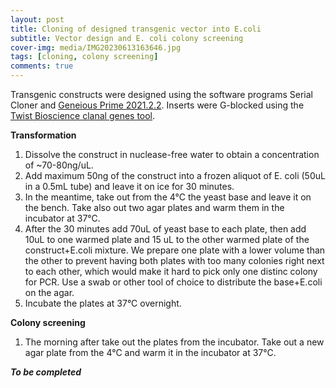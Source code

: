 ```yaml
---
layout: post
title: Cloning of designed transgenic vector into E.coli 
subtitle: Vector design and E. coli colony screening
cover-img: media/IMG20230613163646.jpg
tags: [cloning, colony screening]
comments: true
---
```


Transgenic constructs were designed using the software programs Serial Cloner and [Geneious Prime 2021.2.2](https://www.geneious.com). Inserts were G-blocked using the [Twist Bioscience clanal genes tool](https://www.twistbioscience.com/products/genes?tab=clonal).

**Transformation**
1. Dissolve the construct in nuclease-free water to obtain a concentration of ~70-80ng/uL.
2. Add maximum 50ng of the construct into a frozen aliquot of E. coli (50uL in a 0.5mL tube) and leave it on ice for 30 minutes.
3. In the meantime, take out from the 4°C the yeast base and leave it on the bench. Take also out two agar plates and warm them in the incubator at 37°C. 
4. After the 30 minutes add 70uL of yeast base to each plate, then add 10uL to one warmed plate and 15 uL to the other warmed plate of the construct+E.coli mixture. We prepare one plate with a lower volume than the other to prevent having both plates with too many colonies right next to each other, which would make it hard to pick only one distinc colony for PCR.
Use a swab or other tool of choice to distribute the base+E.coli on the agar.
5. Incubate the plates at 37°C overnight.

**Colony screening**
1. The morning after take out the plates from the incubator. Take out a new agar plate from the 4°C and warm it in the incubator at 37°C. 





**_To be completed_**